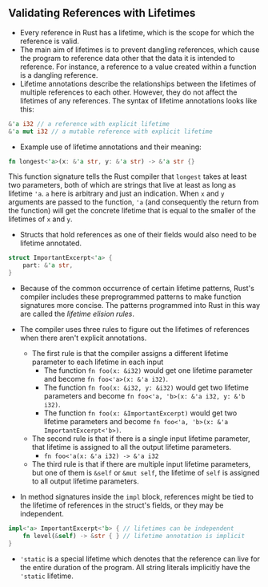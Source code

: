 ## Validating References with Lifetimes
- Every reference in Rust has a lifetime, which is the scope for which the reference is valid.
- The main aim of lifetimes is to prevent dangling references, which cause the program to reference data other that the data it is intended to reference. For instance, a reference to a value created within a function is a dangling reference.
- Lifetime annotations describe the relationships between the lifetimes of multiple references to each other. However, they do not affect the lifetimes of any references. The syntax of lifetime annotations looks like this:
```rust
&'a i32 // a reference with explicit lifetime
&'a mut i32 // a mutable reference with explicit lifetime
```
- Example use of lifetime annotations and their meaning:
```rust
fn longest<'a>(x: &'a str, y: &'a str) -> &'a str {}
```
This function signature tells the Rust compiler that `longest` takes at least two parameters, both of which are strings that live at least as long as lifetime `'a`. `a` here is arbitrary and just an indication. When `x` and `y` arguments are passed to the function, `'a` (and consequently the return from the function) will get the concrete lifetime that is equal to the smaller of the lifetimes of `x` and `y`.
 
- Structs that hold references as one of their fields would also need to be lifetime annotated.
```rust
struct ImportantExcerpt<'a> {
	part: &'a str,
}
```

- Because of the common occurrence of certain lifetime patterns, Rust's compiler includes these preprogrammed patterns to make function signatures more concise. The patterns programmed into Rust in this way are called the *lifetime elision rules*.
- The compiler uses three rules to figure out the lifetimes of references when there aren't explicit annotations. 
	- The first rule is that the compiler assigns a different lifetime parameter to each lifetime in each input
		- The function `fn foo(x: &i32)` would get one lifetime parameter and become `fn foo<'a>(x: &'a i32)`.
		- The function `fn foo(x: &i32, y: &i32)` would get two lifetime parameters and become `fn foo<'a, 'b>(x: &'a i32, y: &'b i32)`.
		- The function `fn foo(x: &ImportantExcerpt)` would get two lifetime parameters and become `fn foo<'a, 'b>(x: &'a ImportantExcerpt<'b>)`.
	- The second rule is that if there is a single input lifetime parameter, that lifetime is assigned to all the output lifetime parameters.
		- `fn foo<'a(x: &'a i32) -> &'a i32`
	- The third rule is that if there are multiple input lifetime parameters, but one of them is `&self` or `&mut self`, the lifetime of `self` is assigned to all output lifetime parameters.

- In method signatures inside the `impl` block, references might be tied to the lifetime of references in the struct's fields, or they may be independent.
```rust
impl<'a> ImportantExcerpt<'b> { // lifetimes can be independent
	fn level(&self) -> &str { } // lifetime annotation is implicit
}
```

- `'static` is a special lifetime which denotes that the reference can live for the entire duration of the program. All string literals implicitly have the `'static` lifetime.
